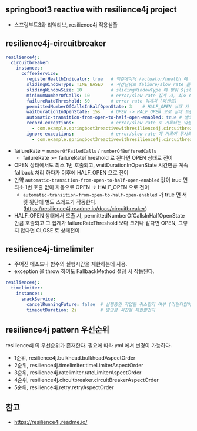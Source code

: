 ## springboot3 reactive with resilience4j project
- 스프링부트3와 리액티브, resilience4j 적용샘플

## resilience4j-circuitbreaker
```yml
resilience4j:
  circuitbreaker:
    instances:
      coffeeService:
        registerHealthIndicator: true   # 액츄에이터 /actuator/health 에 서킷브레이커를 노출하기 위함, false 면 미노출
        slidingWindowType: TIME_BASED   # 시간단위로 faliure/slow rate 를 집계. COUNT_BASED 도 존재
        slidingWindowSize: 10           # slidingWindowType 에 맞춰 ${slidingWindowSize} 초단위 내에서 발생건수를 집계함을 의미  
        minimumNumberOfCalls: 10        # error/slow rate 집계 시, 최소 call 수. 해당 call 수를 크거나 같을떄 집계가 됨
        failureRateThreshold: 50        # error rate 임계치 (퍼센트)
        permittedNumberOfCallsInHalfOpenState: 3    # HALF_OPEN 상태 시 허용되는 call 수, 해당 결과에 따라 실패율을 집계하고 다시 CLOSE/OPEN 전이가 결졍된다
        waitDurationInOpenState: 15s    # OPEN -> HALF_OPEN 으로 상태 트랜지션이 전이될 때의 대기시간
        automatic-transition-from-open-to-half-open-enabled: true # 별도 스레드가 돌아서 ${waitDurationInOpenState} 만큼 시간이 자니면 OPEN -> HALF_OPEN 으로 상태전이를 시켜줌 
        record-exceptions:              # error/slow rate 로 기록되는 익셉션
          - com.example.springboot3reactivewithresilience4j.circuitbreaker.CoffeeRecordException
        ignore-exceptions:              # error/slow rate 에 기록이 무시되는 익셉션
          - com.example.springboot3reactivewithresilience4j.circuitbreaker.CoffeeIgnoreException
```
* failureRate = `numberOfFailedCalls` / `numberOfBufferedCalls`
  * failureRate >= failureRateThreshold 로 된다면 OPEN 상태로 전이
* OPEN 상태에서도 최소 1번 호출되고, waitDurationInOpenState 시간만큼 계속 fallback 처리 하다가 이후에 HALF_OPEN 으로 전이
* 만약 `automatic-transition-from-open-to-half-open-enabled` 값이 true 면 최소 1번 호출 없이 자동으로 OPEN -> HALF_OPEN 으로 전이
  * `automatic-transition-from-open-to-half-open-enabled` 가 true 면 서킷 뒷단에 별도 스레드가 작동한다. (https://resilience4j.readme.io/docs/circuitbreaker)
* HALF_OPEN 상태에서 호출 시, permittedNumberOfCallsInHalfOpenState 만큼 호출되고 그 집계가 failureRateThreshold 보다 크거나 같다면 OPEN, 그렇지 않다면 CLOSE 로 상태전이

## resilience4j-timelimiter
* 주어진 메소드나 함수의 실행시간을 제한하는데 사용.
* exception 을 throw 하여도 FallbackMethod 설정 시 작동된다.
```yml
resilience4j:
  timelimiter:
    instances:
      snackService:
        cancelRunningFuture: false  # 실행중인 작업을 취소할지 여부 (리턴타입이 Future 인 경우에 해당)
        timeoutDuration: 2s         # 얼만큼 시간을 제한할건지
```

## resilience4j pattern 우선순위
resilience4j 의 우선순위가 존재한다. 필요에 따라 yml 에서 변경이 가능하다.
- 1순위, resilience4j.bulkhead.bulkheadAspectOrder
- 2순위, resilience4j.timelimiter.timeLimiterAspectOrder
- 3순위, resilience4j.ratelimiter.rateLimiterAspectOrder
- 4순위, resilience4j.circuitbreaker.circuitBreakerAspectOrder
- 5순위, resilience4j.retry.retryAspectOrder

## 참고
* https://resilience4j.readme.io/

